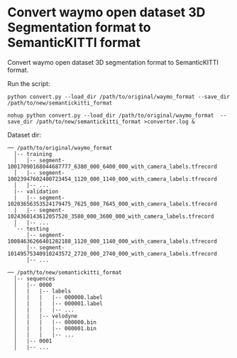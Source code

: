 # Convert waymo open dataset 3D Segmentation format to SemanticKITTI format

Convert waymo open dataset 3D segmentation format to SemanticKITTI format.

Run the script:
```
python convert.py --load_dir /path/to/original/waymo_format --save_dir /path/to/new/semantickitti_format
```

```
nohup python convert.py --load_dir /path/to/original/waymo_format  --save_dir /path/to/new/semantickitti_format >converter.log &
```

Dataset dir:

```
── /path/to/original/waymo_format
  │-- training
  │   │-- segment-10017090168044687777_6380_000_6400_000_with_camera_labels.tfrecord
  │   |-- segment-10023947602400723454_1120_000_1140_000_with_camera_labels.tfrecord
  │   |-- ...
  |-- validation
  |   |-- segment-10203656353524179475_7625_000_7645_000_with_camera_labels.tfrecord
  |   |-- segment-1024360143612057520_3580_000_3600_000_with_camera_labels.tfrecord
  │   |-- ...
  `-- testing
      │-- segment-10084636266401282188_1120_000_1140_000_with_camera_labels.tfrecord
      │-- segment-10149575340910243572_2720_000_2740_000_with_camera_labels.tfrecord
      │-- ...
```


```
── /path/to/new/semantickitti_format
  │-- sequences
  │   |-- 0000
  │   |   |-- labels
  │   |   |   |-- 000000.label
  │   |   |   |-- 000001.label
  │   |   |   |-- ...
  │   |   |-- velodyne
  │   |   |   |-- 000000.bin
  │   |   |   |-- 000001.bin
  │   |   |   |-- ...
  │   |-- 0001
  │   |-- ...
```

